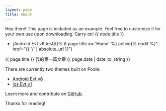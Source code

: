 ```yaml
---
layout: page
title: About
---
```


<p class="message">
  Hey there! This page is included as an example. Feel free to customize it for your own use upon downloading. Carry on!
  {{ node.title }}
</p>

* [Android Evt v6 test]({% if page.title == 'Home' %} active{% endif %}" href="{{ '/' | absolute_url }}")


{{ page.title }}
我的第一篇文章
{{ page.date | date_to_string }}

There are currently two themes built on Poole:

* [Android Evt v6](https://kuanchunchen.github.io/)
* [Ios Evt v1](http://lanyon.getpoole.com)

Learn more and contribute on [GitHub](https://github.com/poole).

Thanks for reading!
